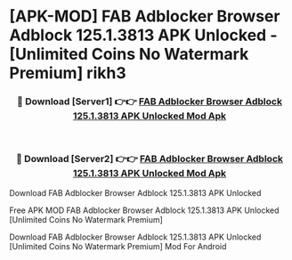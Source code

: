 # [APK-MOD] FAB Adblocker Browser Adblock 125.1.3813 APK Unlocked - [Unlimited Coins No Watermark Premium] rikh3



<div align="center">
<h3>🔴 Download [Server1] 👉👉 <a href="https://momento.my/?title=FAB_Adblocker_Browser_Adblock_125.1.3813_APK_Unlocked">FAB Adblocker Browser Adblock 125.1.3813 APK Unlocked Mod Apk</a></h3><br>

<h3>🔴 Download [Server2] 👉👉 <a href="https://momento.my/?title=FAB_Adblocker_Browser_Adblock_125.1.3813_APK_Unlocked">FAB Adblocker Browser Adblock 125.1.3813 APK Unlocked Mod Apk</a></h3>
</div>



Download FAB Adblocker Browser Adblock 125.1.3813 APK Unlocked 

Free APK MOD FAB Adblocker Browser Adblock 125.1.3813 APK Unlocked [Unlimited Coins No Watermark Premium]

Download FAB Adblocker Browser Adblock 125.1.3813 APK Unlocked [Unlimited Coins No Watermark Premium] Mod For Android
